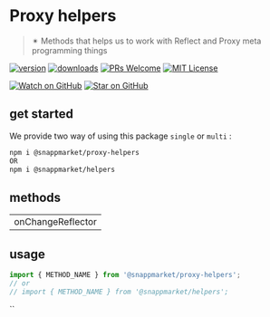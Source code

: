 # Proxy helpers
> ✴ Methods that helps us to work with Reflect and Proxy meta programming things

[![version](https://img.shields.io/npm/v/@snappmarket/proxy-helpers.svg?style=flat-square)](https://www.npmjs.com/package/@snappmarket/proxy-helpers)
[![downloads](https://img.shields.io/npm/dm/@snappmarket/proxy-helpers.svg?style=flat-square)](http://www.npmtrends.com/@snappmarket/proxy-helpers)
[![PRs Welcome](https://img.shields.io/badge/PRs-welcome-brightgreen.svg?style=flat-square)](http://makeapullrequest.com)
[![MIT License](https://img.shields.io/npm/l/@snappmarket/proxy-helpers.svg?style=flat-square)](https://github.com/snappmarket/frontend-toolbox/tree/master/packages/useDidUpdateEffect/blob/master/LICENSE.md)

[![Watch on GitHub](https://img.shields.io/github/watchers/snappmarket/frontend-toolbox.svg?style=social)](https://github.com/snappmarket/frontend-toolbox/watchers)
[![Star on GitHub](https://img.shields.io/github/stars/snappmarket/frontend-toolbox.svg?style=social)](https://github.com/snappmarket/frontend-toolbox/stargazers)

## get started
We provide two way of using this package `single` or `multi` :
```bash
npm i @snappmarket/proxy-helpers
OR
npm i @snappmarket/helpers
```

## methods
|        |
| ------ |
| onChangeReflector                                                 |

## usage
```javascript
import { METHOD_NAME } from '@snappmarket/proxy-helpers';
// or
// import { METHOD_NAME } from '@snappmarket/helpers';
```
``
